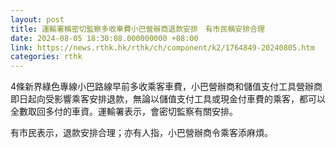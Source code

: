 ```yaml
---
layout: post
title: 運輸署稱密切監察多收車費小巴營辦商退款安排　有市民稱安排合理
date: 2024-08-05 18:30:08.000000000 +08:00
link: https://news.rthk.hk/rthk/ch/component/k2/1764849-20240805.htm
categories: rthk
---
```


4條新界綠色專線小巴路線早前多收乘客車費，小巴營辦商和儲值支付工具營辦商即日起向受影響乘客安排退款，無論以儲值支付工具或現金付車費的乘客，都可以全數取回多付的車資。運輸署表示，會密切監察有關安排。

有市民表示，退款安排合理；亦有人指，小巴營辦商令乘客添麻煩。
